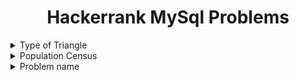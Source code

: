 <h1 align="center">Hackerrank MySql Problems</h1>

<details>
<summary>Type of Triangle</summary>
<a href="https://www.hackerrank.com/challenges/what-type-of-triangle/problem?isFullScreen=true">Problem Link</a>
<br>

``` sql
alter table TRIANGLES add column catagory varchar(225);
update TRIANGLES 
set catagory = case 
                    when (a+b<=c or a+c<=b or b+c<=a) then "Not A Triangle"
                    when (a=b and b=c) then "Equilateral"
                    when (a=b or b=c or a=c) then "Isosceles"
                    when (a!=b and b!=c) then "Scalene"
                end;
select catagory from TRIANGLES;

```
</details>

<details>
<summary>Population Census</summary>
<a href="https://www.hackerrank.com/challenges/asian-population/problem?isFullScreen=true">Problem Link</a>
<br>

``` sql
select sum(CITY.population) from CITY
inner join country on CITY.CountryCode = COUNTRY.Code 
where COUNTRY.continent = 'Asia';

```
</details>


<!-- Prototype of list -->
<details>
<summary>Problem name</summary>
<a href="problem link">Problem Link</a>
<br>

``` sql
code here
```
</details>
